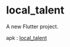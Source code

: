 # local_talent

A new Flutter project.

apk : [local_talent](https://drive.google.com/file/d/1QjMFoH4pYXulHTv7_9Jbptu4H3VusOBM/view?usp=sharing)
